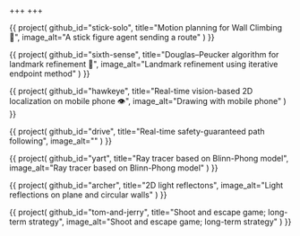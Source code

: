+++
+++

{{ project(
    github_id="stick-solo",
    title="Motion planning for Wall Climbing 🧗",
    image_alt="A stick figure agent sending a route"
) }}

{{ project(
    github_id="sixth-sense",
    title="Douglas–Peucker algorithm for landmark refinement 🚏",
    image_alt="Landmark refinement using iterative endpoint method"
) }}

{{ project(
    github_id="hawkeye",
    title="Real-time vision-based 2D localization on mobile phone 👁️",
    image_alt="Drawing with mobile phone"
) }}

{{ project(
    github_id="drive",
    title="Real-time safety-guaranteed path following",
    image_alt=""
) }}

{{ project(
    github_id="yart",
    title="Ray tracer based on Blinn-Phong model",
    image_alt="Ray tracer based on Blinn-Phong model"
) }}

{{ project(
    github_id="archer",
    title="2D light reflectons",
    image_alt="Light reflections on plane and circular walls"
) }}

{{ project(
    github_id="tom-and-jerry",
    title="Shoot and escape game; long-term strategy",
    image_alt="Shoot and escape game; long-term strategy"
) }}
